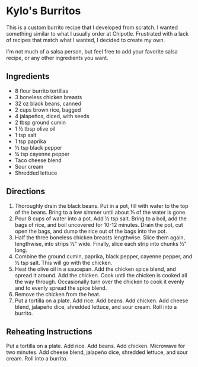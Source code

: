 Kylo's Burritos
===============

This is a custom burrito recipe that I developed from scratch. I wanted
something similar to what I usually order at Chipotle. Frustrated with a lack
of recipes that match what I wanted, I decided to create my own.

I'm not much of a salsa person, but feel free to add your favorite salsa
recipe, or any other ingredients you want.

Ingredients
-----------

* 8 flour burrito tortillas
* 3 boneless chicken breasts
* 32 oz black beans, canned
* 2 cups brown rice, bagged
* 4 jalape&#241;os, diced, with seeds
* 2 tbsp ground cumin
* 1 &#189; tbsp olive oil
* 1 tsp salt
* 1 tsp paprika
* &#189; tsp black pepper
* &#188; tsp cayenne pepper
* Taco cheese blend
* Sour cream
* Shredded lettuce

Directions
----------

1. Thoroughly drain the black beans. Put in a pot, fill with water to the
   top of the beans. Bring to a low simmer until about &#8531; of the water
   is gone.
2. Pour 8 cups of water into a pot. Add &#189; tsp salt. Bring to a boil, add
   the bags of rice, and boil uncovered for 10-12 minutes. Drain the pot, cut
   open the bags, and dump the rice out of the bags into the pot.
3. Half the three boneless chicken breasts lengthwise. Slice them again,
   lengthwise, into strips &#189;" wide. Finally, slice each strip into chunks
   &#189;" long.
4. Combine the ground cumin, paprika, black pepper, cayenne pepper, and &#189;
   tsp salt. This will go with the chicken.
5. Heat the olive oil in a saucepan. Add the chicken spice blend, and spread it
   around. Add the chicken. Cook until the chicken is cooked all the way
   through. Occasionally turn over the chicken to cook it evenly and to evenly
   spread the spice blend.
6. Remove the chicken from the heat.
7. Put a tortilla on a plate. Add rice. Add beans. Add chicken. Add cheese
   blend, jalape&#241;o dice, shredded lettuce, and sour cream. Roll into a
   burrito.

Reheating Instructions
----------------------

Put a tortilla on a plate. Add rice. Add beans. Add chicken. Microwave for two
minutes. Add cheese blend, jalape&#241;o dice, shredded lettuce, and sour
cream. Roll into a burrito.
